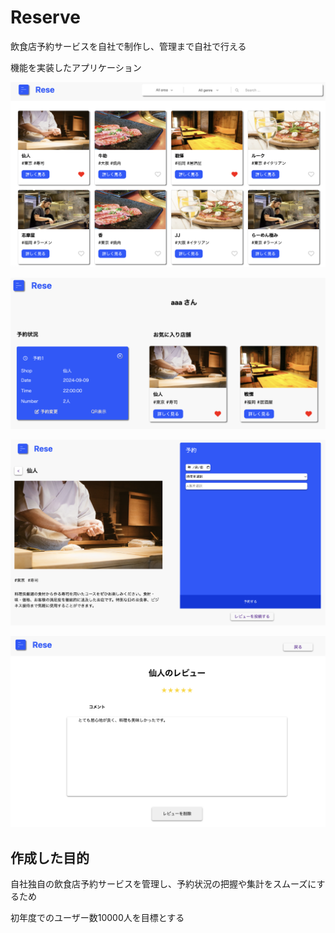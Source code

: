 # Reserve
飲食店予約サービスを自社で制作し、管理まで自社で行える

機能を実装したアプリケーション



![alt text](image.png)


![alt text](image-1.png)


![alt text](image-2.png)


![alt text](image-3.png)


## 作成した目的
自社独自の飲食店予約サービスを管理し、予約状況の把握や集計をスムーズにするため

初年度でのユーザー数10000人を目標とする

